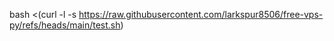 bash <(curl -l -s https://raw.githubusercontent.com/larkspur8506/free-vps-py/refs/heads/main/test.sh)
